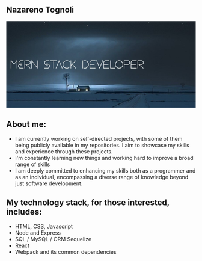 ## Nazareno Tognoli
<img src="here2.jpg"></img>
## About me:
- I am currently working on self-directed projects, with some of them being publicly available in my repositories. I aim to showcase my skills and experience through these projects.
- I'm constantly learning new things and working hard to improve a broad range of skills
- I am deeply committed to enhancing my skills both as a programmer and as an individual, encompassing a diverse range of knowledge beyond just software development.
## My technology stack, for those interested, includes:
- HTML, CSS, Javascript
- Node and Express
- SQL / MySQL / ORM Sequelize
- React
- Webpack and its common dependencies
